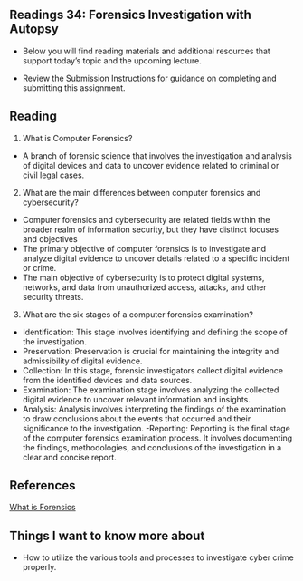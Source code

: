 ## Readings 34: Forensics Investigation with Autopsy

- Below you will find reading materials and additional resources that support today’s topic and the upcoming lecture.

- Review the Submission Instructions for guidance on completing and submitting this assignment.

## Reading

1. What is Computer Forensics?

- A branch of forensic science that involves the investigation and analysis of digital devices and data to uncover evidence related to criminal or civil legal cases.

2. What are the main differences between computer forensics and cybersecurity?

- Computer forensics and cybersecurity are related fields within the broader realm of information security, but they have distinct focuses and objectives
- The primary objective of computer forensics is to investigate and analyze digital evidence to uncover details related to a specific incident or crime.
- The main objective of cybersecurity is to protect digital systems, networks, and data from unauthorized access, attacks, and other security threats.

3. What are the six stages of a computer forensics examination?

- Identification: This stage involves identifying and defining the scope of the investigation.
- Preservation: Preservation is crucial for maintaining the integrity and admissibility of digital evidence. 
- Collection: In this stage, forensic investigators collect digital evidence from the identified devices and data sources.
- Examination: The examination stage involves analyzing the collected digital evidence to uncover relevant information and insights.
- Analysis: Analysis involves interpreting the findings of the examination to draw conclusions about the events that occurred and their significance to the investigation. 
-Reporting: Reporting is the final stage of the computer forensics examination process. It involves documenting the findings, methodologies, and conclusions of the investigation in a clear and concise report. 

## References

[What is Forensics](https://www.wgu.edu/blog/computer-forensics2004.html) 

## Things I want to know more about

- How to utilize the various tools and processes to investigate cyber crime properly.
